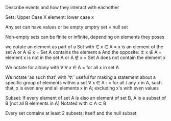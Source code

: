 Describe events and how they interact with eachother

Sets: Upper Case X
element: lower case x

Any set can have values or be empty
emptry set = null set

Non-empty sets can be finite or infinite, depending on elements they poses

we notate an element as part of a Set with $\in$
	x $\in$ A = x is an element of the set A
	or
	A $\in$ x = Set A contains the element a
And the opposite: $\not\subset$
	x $\not\in$ A = element x is not in the set A 
	or
	A $\not\in$ x = Set A does not contain the element x

We notate for all/any with $\forall$
$\forall$ x $\in$ A = for all x in set A

We notate 'as such that' with '$\forall$:'
	useful for making a statement about a specific group of elements within a set
	$\forall$ x $\in$ A :  = for all / any x in A, such that, x is even
		any and all elements x in A; excluding x's with even values

Subset: If every element of set A is also an element of set B, A is a subset of B [not all B elements in A]
Notated with $\subset$
	A $\subset$ B

Every set contains at least 2 subsets; itself and the null subset
